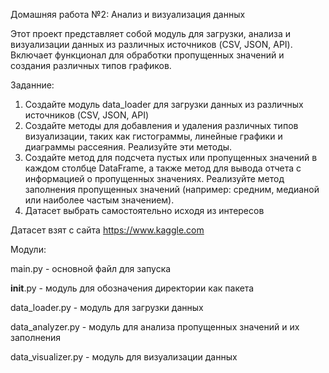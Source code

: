 Домашняя работа №2: Анализ и визуализация данных

Этот проект представляет собой модуль для загрузки, анализа и визуализации данных из различных источников (CSV, JSON, API).
Включает функционал для обработки пропущенных значений и создания различных типов графиков.

Заданние:

1. Создайте модуль data_loader для загрузки данных из различных источников (CSV, JSON, API)
2. Создайте методы для добавления и удаления различных типов визуализации, таких как гистограммы, линейные графики и диаграммы рассеяния. Реализуйте эти методы.
3. Создайте метод для подсчета пустых или пропущенных значений в каждом столбце DataFrame, а также метод для вывода отчета с информацией о пропущенных значениях. Реализуйте метод заполнения пропущенных значений (например: средним, медианой или наиболее частым значением).
4. Датасет выбрать самостоятельно исходя из интересов

Датасет взят с сайта https://www.kaggle.com

Модули:

main.py - основной файл для запуска

__init__.py - модуль для обозначения директории как пакета

data_loader.py - модуль для загрузки данных 

data_analyzer.py - модуль для анализа пропущенных значений и их заполнения

data_visualizer.py - модуль для визуализации данных